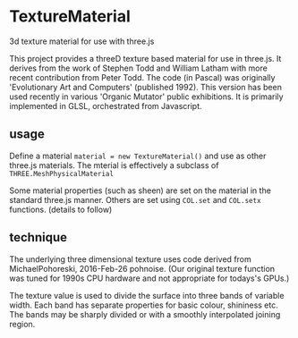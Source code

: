 # TextureMaterial
3d texture material for use with three.js

This project provides a threeD texture based material for use in three.js. It derives from the work of Stephen Todd and William Latham with more recent contribution from Peter Todd. The code (in Pascal) was originally 'Evolutionary Art and Computers' (published 1992). This version has been used recently in various 'Organic Mutator' public exhibitions. It is primarily implemented in GLSL, orchestrated from Javascript.

## usage
Define a material `material = new TextureMaterial()` and use as other three.js materials. The mterial is effectively a subclass of `THREE.MeshPhysicalMaterial`

Some material properties (such as sheen) are set on the material in the standard three.js manner. Others are set using `COL.set` and `COL.setx` functions. (details to follow)

## technique
The underlying three dimensional texture uses code derived from MichaelPohoreski, 2016-Feb-26 pohnoise. (Our original texture function was tuned for 1990s CPU hardware and not appropriate for todays's GPUs.)

The texture value is used to divide the surface into three bands of variable width. Each band has separate properties for basic colour, shininess etc. The bands may be sharply divided or with a smoothly interpolated joining region.
